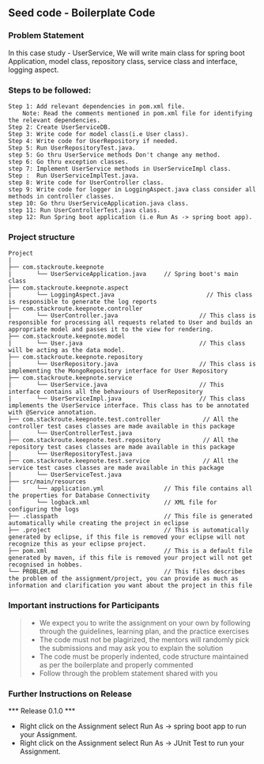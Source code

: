 ## Seed code - Boilerplate Code

### Problem Statement

In this case study - UserService, We will write main class for spring boot Application, model class, repository class, service class and interface, logging aspect.

### Steps to be followed:

    Step 1: Add relevant dependencies in pom.xml file. 
        Note: Read the comments mentioned in pom.xml file for identifying the relevant dependencies.
    Step 2: Create UserServiceDB.
    Step 3: Write code for model class(i.e User class).
    Step 4: Write code for UserRepository if needed.
    Step 5: Run UserRepositoryTest.java. 
    step 5: Go thru UserService methods Don't change any method.
    step 6: Go thru exception classes.
    step 7: Implement UserService methods in UserServiceImpl class.
    Step :  Run UserServiceImplTest.java.
    step 8: Write code for UserController class.
    step 9: Write code for logger in LoggingAspect.java class consider all methods in controller classes.
    step 10: Go thru UserServiceApplication.java class.
    step 11: Run UserControllerTest.java class.
    step 12: Run Spring boot application (i.e Run As -> spring boot app).


### Project structure

    Project
	|
	├── com.stackroute.keepnote
	|	    └── UserServiceApplication.java     // Spring boot's main class
	├── com.stackroute.keepnote.aspect
	|	    └── LoggingAspect.java                          // This class is responsible to generate the log reports
	├── com.stackroute.keepnote.controller
	|		└── UserController.java                       // This class is responsible for processing all requests related to User and builds an appropriate model and passes it to the view for rendering.
	├── com.stackroute.keepnote.model
	|		└── User.java                                 // This class will be acting as the data model.
	├── com.stackroute.keepnote.repository
	|		└── UserRepository.java                       // This class is implementing the MongoRepository interface for User Repository
	├── com.stackroute.keepnote.service
	|		└── UserService.java                          // This interface contains all the behaviours of UserRepository
	|		└── UserServiceImpl.java                      // This class implements the UserService interface. This class has to be annotated with @Service annotation.
	├── com.stackroute.keepnote.test.controller            // All the controller test cases classes are made available in this package
	|		└── UserControllerTest.java
	├── com.stackroute.keepnote.test.repository            // All the repository test cases classes are made available in this package
	|		└── UserRepositoryTest.java
	├── com.stackroute.keepnote.test.service               // All the service test cases classes are made available in this package
	|		└── UserServiceTest.java
	├── src/main/resources
	|		└── application.yml                 // This file contains all the properties for Database Connectivity
	|		└── logback.xml                     // XML file for configuring the logs
	├── .classpath			                    // This file is generated automatically while creating the project in eclipse	
	├── .project			                    // This is automatically generated by eclipse, if this file is removed your eclipse will not recognize this as your eclipse project. 
	├── pom.xml 			                    // This is a default file generated by maven, if this file is removed your project will not get recognised in hobbes.
	└── PROBLEM.md  		                    // This files describes the problem of the assignment/project, you can provide as much as information and clarification you want about the project in this file

### Important instructions for Participants
> - We expect you to write the assignment on your own by following through the guidelines, learning plan, and the practice exercises
> - The code must not be plagirized, the mentors will randomly pick the submissions and may ask you to explain the solution
> - The code must be properly indented, code structure maintained as per the boilerplate and properly commented
> - Follow through the problem statement shared with you

### Further Instructions on Release

*** Release 0.1.0 ***

- Right click on the Assignment select Run As -> spring boot app to run your Assignment.
- Right click on the Assignment select Run As -> JUnit Test to run your Assignment.